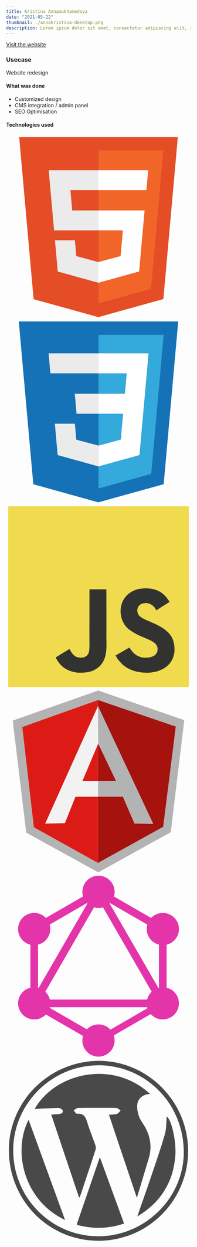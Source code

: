 ```yaml
---
title: Kristina Annamukhamedova
date: "2021-05-22"
thumbnail: ./annakristina-desktop.png
description: Lorem ipsum dolor sit amet, consectetur adipiscing elit, sed do eiusmod tempor incididunt ut labore et dolore magna aliqua.
---
```

[Visit the website](https://www.annakristina.net/)


### Usecase

Website redesign


#### What was done
* Customized design
* CMS integration / admin panel
* SEO Optimisation

#### Technologies used
<div class="col-xs-12">
      
<svg class="icon icon-lg icon-shape shadow rounded-circle html5 hvr-grow" viewBox="0 0 128 128">
        <path fill="#E44D26" d="M19.037 113.876l-10.005-112.215h109.936l-10.016 112.198-45.019 12.48z"></path><path fill="#F16529" d="M64 116.8l36.378-10.086 8.559-95.878h-44.937z"></path><path fill="#EBEBEB" d="M64 52.455h-18.212l-1.258-14.094h19.47v-13.762h-34.511l.33 3.692 3.382 37.927h30.799zM64 88.198l-.061.017-15.327-4.14-.979-10.975h-13.817l1.928 21.609 28.193 7.826.063-.017z"></path><path fill="#fff" d="M63.952 52.455v13.763h16.947l-1.597 17.849-15.35 4.143v14.319l28.215-7.82.207-2.325 3.234-36.233.335-3.696h-3.708zM63.952 24.599v13.762h33.244l.276-3.092.628-6.978.329-3.692z"></path>
      </svg>
      <svg class="icon icon-lg icon-shape shadow rounded-circle css3 hvr-grow" viewBox="0 0 128 128">
        <path fill="#1572B6" d="M18.814 114.123l-10.054-112.771h110.48l-10.064 112.754-45.243 12.543-45.119-12.526z"></path><path fill="#33A9DC" d="M64.001 117.062l36.559-10.136 8.601-96.354h-45.16v106.49z"></path><path fill="#fff" d="M64.001 51.429h18.302l1.264-14.163h-19.566v-13.831h34.681999999999995l-.332 3.711-3.4 38.114h-30.95v-13.831z"></path><path fill="#EBEBEB" d="M64.083 87.349l-.061.018-15.403-4.159-.985-11.031h-13.882l1.937 21.717 28.331 7.863.063-.018v-14.39z"></path><path fill="#fff" d="M81.127 64.675l-1.666 18.522-15.426 4.164v14.39l28.354-7.858.208-2.337 2.406-26.881h-13.876z"></path><path fill="#EBEBEB" d="M64.048 23.435v13.831000000000001h-33.407999999999994l-.277-3.108-.63-7.012-.331-3.711h34.646zM64.001 51.431v13.831000000000001h-15.209l-.277-3.108-.631-7.012-.33-3.711h16.447z"></path>
      </svg>
      <svg class="icon icon-lg icon-shape shadow rounded-circle javascript hvr-grow" viewBox="0 0 128 128">
        <path fill="#F0DB4F" d="M1.408 1.408h125.184v125.185h-125.184z"></path><path fill="#323330" d="M116.347 96.736c-.917-5.711-4.641-10.508-15.672-14.981-3.832-1.761-8.104-3.022-9.377-5.926-.452-1.69-.512-2.642-.226-3.665.821-3.32 4.784-4.355 7.925-3.403 2.023.678 3.938 2.237 5.093 4.724 5.402-3.498 5.391-3.475 9.163-5.879-1.381-2.141-2.118-3.129-3.022-4.045-3.249-3.629-7.676-5.498-14.756-5.355l-3.688.477c-3.534.893-6.902 2.748-8.877 5.235-5.926 6.724-4.236 18.492 2.975 23.335 7.104 5.332 17.54 6.545 18.873 11.531 1.297 6.104-4.486 8.08-10.234 7.378-4.236-.881-6.592-3.034-9.139-6.949-4.688 2.713-4.688 2.713-9.508 5.485 1.143 2.499 2.344 3.63 4.26 5.795 9.068 9.198 31.76 8.746 35.83-5.176.165-.478 1.261-3.666.38-8.581zm-46.885-37.793h-11.709l-.048 30.272c0 6.438.333 12.34-.714 14.149-1.713 3.558-6.152 3.117-8.175 2.427-2.059-1.012-3.106-2.451-4.319-4.485-.333-.584-.583-1.036-.667-1.071l-9.52 5.83c1.583 3.249 3.915 6.069 6.902 7.901 4.462 2.678 10.459 3.499 16.731 2.059 4.082-1.189 7.604-3.652 9.448-7.401 2.666-4.915 2.094-10.864 2.07-17.444.06-10.735.001-21.468.001-32.237z"></path>
      </svg>
      <svg class="icon icon-lg icon-shape shadow rounded-circle angular hvr-grow" viewBox="0 0 128 128">
        <path fill="#B3B3B3" d="M63.81 1.026l-59.257 20.854 9.363 77.637 49.957 27.457 50.214-27.828 9.36-77.635z"></path><path fill="#A6120D" d="M117.536 25.998l-53.864-18.369v112.785l45.141-24.983z"></path><path fill="#DD1B16" d="M11.201 26.329l8.026 69.434 44.444 24.651v-112.787z"></path><path fill="#F2F2F2" d="M78.499 67.67l-14.827 6.934h-15.628l-7.347 18.374-13.663.254 36.638-81.508 14.827 55.946zm-1.434-3.491l-13.295-26.321-10.906 25.868h10.807l13.394.453z"></path><path fill="#B3B3B3" d="M63.671 11.724l.098 26.134 12.375 25.888h-12.446l-.027 10.841 17.209.017 8.042 18.63 13.074.242z"></path>
      </svg>
      <svg class="icon icon-lg icon-shape shadow rounded-circle graphql hvr-grow" viewBox="0 0 128 128">
        <g id="surface1"> <path fill="#E434AA" d="M 18.390625 96.851562 L 13.789062 94.195312 L 65.039062 5.433594 L 69.636719 8.089844 Z M 18.390625 96.851562 "></path> <path fill="#E434AA" d="M 12.734375 87.105469 L 115.230469 87.105469 L 115.230469 92.414062 L 12.734375 92.414062 Z M 12.734375 87.105469 "></path> <path fill="#E434AA" d="M 66.03125 119.6875 L 14.765625 90.089844 L 17.421875 85.488281 L 68.6875 115.089844 Z M 66.03125 119.6875 "></path> <path fill="#E434AA" d="M 110.566406 42.542969 L 59.300781 12.941406 L 61.957031 8.34375 L 113.222656 37.941406 Z M 110.566406 42.542969 "></path> <path fill="#E434AA" d="M 17.433594 42.523438 L 14.777344 37.921875 L 66.046875 8.324219 L 68.703125 12.921875 Z M 17.433594 42.523438 "></path> <path fill="#E434AA" d="M 109.621094 96.851562 L 58.375 8.089844 L 62.972656 5.433594 L 114.222656 94.195312 Z M 109.621094 96.851562 "></path> <path fill="#E434AA" d="M 16.800781 34.398438 L 22.113281 34.398438 L 22.113281 93.601562 L 16.800781 93.601562 Z M 16.800781 34.398438 "></path> <path fill="#E434AA" d="M 105.886719 34.398438 L 111.199219 34.398438 L 111.199219 93.601562 L 105.886719 93.601562 Z M 105.886719 34.398438 "></path> <path fill="#E434AA" d="M 65.128906 117.441406 L 62.808594 113.421875 L 107.394531 87.675781 L 109.714844 91.695312 Z M 65.128906 117.441406 "></path> <path fill="#E434AA" d="M 118.238281 95.328125 C 115.167969 100.671875 108.320312 102.496094 102.976562 99.425781 C 97.632812 96.351562 95.808594 89.503906 98.878906 84.160156 C 101.953125 78.816406 108.800781 76.992188 114.144531 80.0625 C 119.519531 83.167969 121.34375 89.984375 118.238281 95.328125 "></path> <path fill="#E434AA" d="M 29.089844 43.839844 C 26.015625 49.183594 19.167969 51.007812 13.824219 47.9375 C 8.480469 44.863281 6.65625 38.015625 9.726562 32.671875 C 12.800781 27.328125 19.648438 25.503906 24.992188 28.574219 C 30.335938 31.679688 32.160156 38.496094 29.089844 43.839844 "></path> <path fill="#E434AA" d="M 9.761719 95.328125 C 6.6875 89.984375 8.511719 83.167969 13.855469 80.0625 C 19.199219 76.992188 26.015625 78.816406 29.121094 84.160156 C 32.191406 89.503906 30.367188 96.320312 25.023438 99.425781 C 19.648438 102.496094 12.832031 100.671875 9.761719 95.328125 "></path> <path fill="#E434AA" d="M 98.910156 43.839844 C 95.839844 38.496094 97.664062 31.679688 103.007812 28.574219 C 108.351562 25.503906 115.167969 27.328125 118.273438 32.671875 C 121.34375 38.015625 119.519531 44.832031 114.175781 47.9375 C 108.832031 51.007812 101.984375 49.183594 98.910156 43.839844 "></path> <path fill="#E434AA" d="M 64 126.65625 C 57.824219 126.65625 52.832031 121.664062 52.832031 115.488281 C 52.832031 109.3125 57.824219 104.320312 64 104.320312 C 70.175781 104.320312 75.167969 109.3125 75.167969 115.488281 C 75.167969 121.632812 70.175781 126.65625 64 126.65625 "></path> <path fill="#E434AA" d="M 64 23.679688 C 57.824219 23.679688 52.832031 18.6875 52.832031 12.511719 C 52.832031 6.335938 57.824219 1.34375 64 1.34375 C 70.175781 1.34375 75.167969 6.335938 75.167969 12.511719 C 75.167969 18.6875 70.175781 23.679688 64 23.679688 "></path> </g>
      </svg>
      <svg class="icon icon-lg icon-shape shadow rounded-circle wordpress hvr-grow" viewBox="0 0 128 128">
        <path fill-rule="evenodd" clipRule="evenodd" fill="#494949" d="M64.094 126.224c34.275-.052 62.021-27.933 62.021-62.325 0-33.833-27.618-61.697-60.613-62.286-34.652-.618-63.608 27.5-63.617 61.597-.01 35.079 27.612 63.064 62.209 63.014zm-.101-121.594c32.907-.011 59.126 26.725 59.116 60.28-.011 31.679-26.925 58.18-59.092 58.187-32.771.007-59.125-26.563-59.124-59.608.002-32.193 26.766-58.848 59.1-58.859zM39.157 35.896c.538 1.793-.968 2.417-2.569 2.542-1.685.13-3.369.257-5.325.406 6.456 19.234 12.815 38.183 19.325 57.573.464-.759.655-.973.739-1.223 3.574-10.682 7.168-21.357 10.651-32.069.318-.977.16-2.271-.188-3.275-1.843-5.32-4.051-10.524-5.667-15.908-1.105-3.686-2.571-6.071-6.928-5.644-.742.073-1.648-1.524-2.479-2.349 1.005-.6 2.003-1.704 3.017-1.719 8.872-.135 17.747-.135 26.618.008 1.018.017 2.016 1.15 3.021 1.765-.88.804-1.639 2.01-2.668 2.321-1.651.498-3.482.404-5.458.58 6.463 19.225 12.793 38.057 19.349 57.56 2.931-9.736 5.658-18.676 8.31-27.639 2.366-8.001.956-15.473-3.322-22.52-1.286-2.119-2.866-4.175-3.595-6.486-.828-2.629-1.516-5.622-1.077-8.259.745-4.469 4.174-6.688 8.814-7.113-25.392-23.566-65.294-15.13-79.997 10.475 5.66-.261 11.064-.604 16.472-.678 1.022-.013 2.717.851 2.957 1.652zM49.274 113.867c-.118.345-.125.729-.218 1.302 10.943 3.034 21.675 2.815 32.659-.886l-16.78-45.96c-5.37 15.611-10.52 30.575-15.661 45.544zM40.818 111.789l-25.281-69.35c-11.405 22.278-2.729 56.268 25.281 69.35zM117.246 67.227c.802-10.534-2.832-25.119-5.97-27.125-.35 3.875-.106 8.186-1.218 12.114-2.617 9.255-5.817 18.349-8.899 27.468-3.35 9.912-6.832 19.779-10.257 29.666 16.092-9.539 24.935-23.618 26.344-42.123z"></path>
      </svg>
</div>
